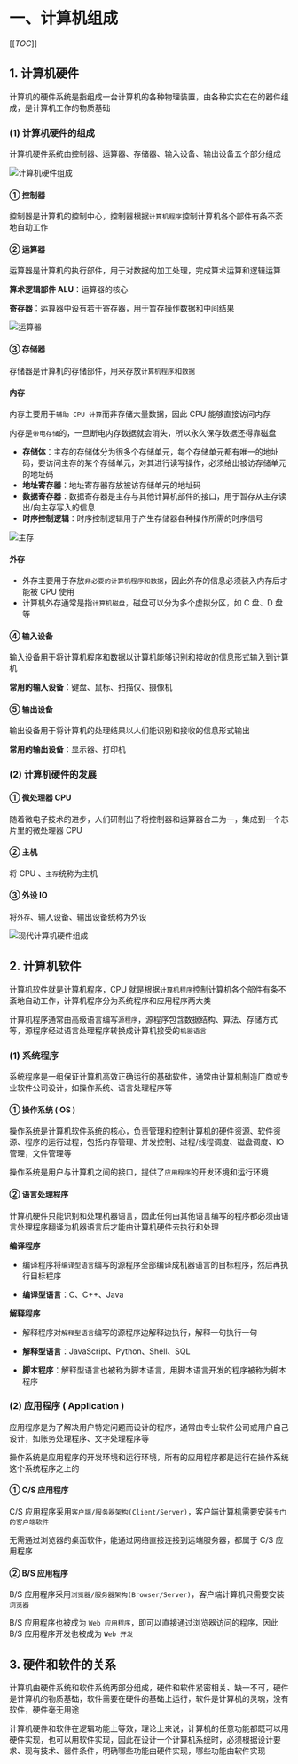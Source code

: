 # 一、计算机组成

[[_TOC_]]

## 1. 计算机硬件

计算机的硬件系统是指组成一台计算机的各种物理装置，由各种实实在在的器件组成，是计算机工作的物质基础

### (1) 计算机硬件的组成

计算机硬件系统由控制器、运算器、存储器、输入设备、输出设备五个部分组成

![计算机硬件组成](../../images/计算机/计算机组成/计算机硬件组成.png)

#### ① 控制器

控制器是计算机的控制中心，控制器根据`计算机程序`控制计算机各个部件有条不紊地自动工作

#### ② 运算器

运算器是计算机的执行部件，用于对数据的加工处理，完成算术运算和逻辑运算

**算术逻辑部件 ALU**：运算器的核心

**寄存器**：运算器中设有若干寄存器，用于暂存操作数据和中间结果

![运算器](../../images/计算机/计算机组成/运算器.png)

#### ③ 存储器

存储器是计算机的存储部件，用来存放`计算机程序`和`数据`

#### 内存

内存主要用于`辅助 CPU 计算`而非存储大量数据，因此 CPU 能够直接访问内存

内存是`带电存储`的，一旦断电内存数据就会消失，所以永久保存数据还得靠磁盘

* **存储体**：主存的存储体分为很多个存储单元，每个存储单元都有唯一的地址码，要访问主存的某个存储单元，对其进行读写操作，必须给出被访存储单元的地址码
* **地址寄存器**：地址寄存器存放被访存储单元的地址码
* **数据寄存器**：数据寄存器是主存与其他计算机部件的接口，用于暂存从主存读出/向主存写入的信息
* **时序控制逻辑**：时序控制逻辑用于产生存储器各种操作所需的时序信号

![主存](../../images/计算机/计算机组成/主存.png)

#### 外存

* 外存主要用于存放`非必要的计算机程序和数据`，因此外存的信息必须装入内存后才能被 CPU 使用
* 计算机外存通常是指`计算机磁盘`，磁盘可以分为多个虚拟分区，如 C 盘、D 盘等

#### ④ 输入设备

输入设备用于将计算机程序和数据以计算机能够识别和接收的信息形式输入到计算机

**常用的输入设备**：键盘、鼠标、扫描仪、摄像机

#### ⑤ 输出设备

输出设备用于将计算机的处理结果以人们能识别和接收的信息形式输出

**常用的输出设备**：显示器、打印机

### (2) 计算机硬件的发展

#### ① 微处理器 CPU

随着微电子技术的进步，人们研制出了将控制器和运算器合二为一，集成到一个芯片里的微处理器 CPU

#### ② 主机

将 CPU 、`主存`统称为主机

#### ③ 外设 IO

将`外存`、输入设备、输出设备统称为外设

![现代计算机硬件组成](../../images/计算机/计算机组成/现代计算机硬件组成.png)

## 2. 计算机软件

计算机软件就是计算机程序，CPU 就是根据`计算机程序`控制计算机各个部件有条不紊地自动工作，计算机程序分为系统程序和应用程序两大类

计算机程序通常由高级语言编写`源程序`，源程序包含数据结构、算法、存储方式等，源程序经过语言处理程序转换成计算机接受的`机器语言`

### (1) 系统程序

系统程序是一组保证计算机高效正确运行的基础软件，通常由计算机制造厂商或专业软件公司设计，如操作系统、语言处理程序等

#### ① 操作系统 ( OS )

操作系统是计算机软件系统的核心，负责管理和控制计算机的硬件资源、软件资源、程序的运行过程，包括内存管理、并发控制、进程/线程调度、磁盘调度、IO 管理，文件管理等

操作系统是用户与计算机之间的接口，提供了`应用程序`的开发环境和运行环境

#### ② 语言处理程序

计算机硬件只能识别和处理机器语言，因此任何由其他语言编写的程序都必须由语言处理程序翻译为机器语言后才能由计算机硬件去执行和处理

**编译程序**
  
* 编译程序将`编译型语言`编写的源程序全部编译成机器语言的目标程序，然后再执行目标程序

* **编译型语言**：C、C++、Java

**解释程序**
  
* 解释程序对`解释型语言`编写的源程序边解释边执行，解释一句执行一句

* **解释型语言**：JavaScript、Python、Shell、SQL

* **脚本程序**：解释型语言也被称为脚本语言，用脚本语言开发的程序被称为脚本程序

### (2) 应用程序 ( Application )

应用程序是为了解决用户特定问题而设计的程序，通常由专业软件公司或用户自己设计，如账务处理程序、文字处理程序等

操作系统是应用程序的开发环境和运行环境，所有的应用程序都是运行在操作系统这个系统程序之上的

#### ① C/S 应用程序

C/S 应用程序采用`客户端/服务器架构(Client/Server)`，客户端计算机需要安装`专门的客户端软件`

无需通过浏览器的桌面软件，能通过网络直接连接到远端服务器，都属于 C/S 应用程序

#### ② B/S 应用程序

B/S 应用程序采用`浏览器/服务器架构(Browser/Server)`，客户端计算机只需要安装`浏览器`

B/S 应用程序也被成为 `Web 应用程序`，即可以直接通过浏览器访问的程序，因此 B/S 应用程序开发也被成为 `Web 开发`

## 3. 硬件和软件的关系

计算机由硬件系统和软件系统两部分组成，硬件和软件紧密相关、缺一不可，硬件是计算机的物质基础，软件需要在硬件的基础上运行，软件是计算机的灵魂，没有软件，硬件毫无用途

计算机硬件和软件在逻辑功能上等效，理论上来说，计算机的任意功能都既可以用硬件实现，也可以用软件实现，因此在设计一个计算机系统时，必须根据设计要求、现有技术、器件条件，明确哪些功能由硬件实现，哪些功能由软件实现
